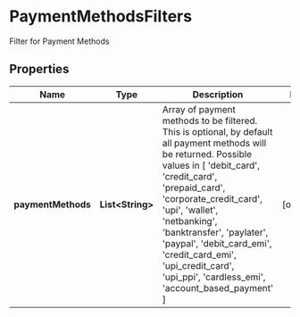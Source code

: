 

# PaymentMethodsFilters

Filter for Payment Methods

## Properties

| Name | Type | Description | Notes |
|------------ | ------------- | ------------- | -------------|
|**paymentMethods** | **List&lt;String&gt;** | Array of payment methods to be filtered. This is optional, by default all payment methods will be returned. Possible values in [ &#39;debit_card&#39;, &#39;credit_card&#39;, &#39;prepaid_card&#39;, &#39;corporate_credit_card&#39;, &#39;upi&#39;, &#39;wallet&#39;, &#39;netbanking&#39;, &#39;banktransfer&#39;, &#39;paylater&#39;, &#39;paypal&#39;, &#39;debit_card_emi&#39;, &#39;credit_card_emi&#39;, &#39;upi_credit_card&#39;, &#39;upi_ppi&#39;, &#39;cardless_emi&#39;, &#39;account_based_payment&#39; ] |  [optional] |



